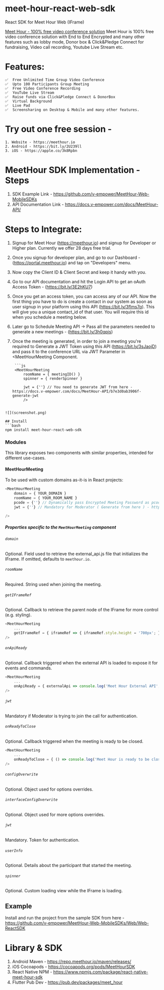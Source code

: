 # meet-hour-react-web-sdk
React SDK for Meet Hour Web (IFrame)

[Meet Hour - 100% free video conference solution](https://meethour.io)
Meet Hour is 100% free video conference solution with End to End Encrypted and many other features such as lobby mode, Donor box & Click&Pledge Connect for fundraising, Video call recording, Youtube Live Stream etc.


# Features:

    ✅  Free Unlimited Time Group Video Conference
    ✅  Upto 100 Participants Group Meeting
    ✅  Free Video Conference Recording 
    ✅  YouTube Live Stream
    ✅  Raise funds via Click&Pledge Connect & DonorBox
    ✅  Virtual Background
    ✅  Live Pad
    ✅  Screensharing on Desktop & Mobile and many other features.

# Try out one free session -

    1. Website - https://meethour.io
    2. Android - https://bit.ly/2U239ll
    3. iOS - https://apple.co/3k8Rpbn


# MeetHour SDK Implementation - Steps

1. SDK Example Link - https://github.com/v-empower/MeetHour-Web-MobileSDKs
2. API Documentation Link - https://docs.v-empower.com/docs/MeetHour-API/

# Steps to Integrate:

1. Signup for Meet Hour (https://meethour.io) and signup for Developer or Higher plan. Currently we offer 28 days free trial.
2. Once you signup for developer plan, and go to our Dashboard - (https://portal.meethour.io) and tap on "Developers" menu.
3. Now copy the Client ID & Client Secret and keep it handy with you.
4. Go to our API documentation and hit the Login API to get an oAuth Access Token - (https://bit.ly/3E2hKU7)
5. Once you get an access token, you can access any of our API. Now the first thing you have to do is create a contact in our system as soon as user signup in your platform using this API (https://bit.ly/3flms7q). This will give you a unique contact_id of that user. You will require this id when you schedule a meeting below.
6. Later go to Schedule Meeting API -> Pass all the parameters needed to generate a new meetings - (https://bit.ly/3h0qpis)
7. Once the meeting is generated, in order to join a meeting you're required to Generate a JWT Token using this API (https://bit.ly/3sJaojD) and pass it to the conference URL via JWT Parameter in <MeetHourMeeting Component.


        ```js
        <MeetHourMeeting
            roomName = { meetingID() }
            spinner = { renderSpinner }

            jwt = {''} // You need to generate JWT from here - https://docs.v-empower.com/docs/MeetHour-API/b7e3d0ab3906f-generate-jwt
            />
```

![](screenshot.png)

## Install
```bash
npm install meet-hour-react-web-sdk
```
### Modules
This library exposes two components with similar properties, intended for different use-cases.
#### MeetHourMeeting
To be used with custom domains as-it-is in React projects:
```js
<MeetHourMeeting
    domain = { YOUR_DOMAIN }
    roomName = { YOUR_ROOM_NAME }
    pcode = {''} // Dynamically pass Encrypted Meeting Password as pcode. Get Pcode from API. 
    jwt = {''} // Mandatory for Moderator ( Generate from here ) - https://docs.v-empower.com/docs/MeetHour-API/b7e3d0ab3906f-generate-jwt
    
/>
```
##### Properties specific to the `MeetHourMeeting` component
###### `domain`
Optional. Field used to retrieve the external_api.js file that initializes the IFrame. If omitted, defaults to `meethour.io`.

###### `roomName`
Required. String used when joining the meeting.

###### `getIFrameRef`
Optional. Callback to retrieve the parent node of the IFrame for more control (e.g. styling).
```js
<MeetHourMeeting
    ...
    getIFrameRef = { iframeRef => { iframeRef.style.height = '700px'; } }
/>
```

###### `onApiReady`
Optional. Callback triggered when the external API is loaded to expose it for events and commands.
```js
<MeetHourMeeting
    ...
    onApiReady = { externalApi => console.log('Meet Hour External API', externalApi) }
/>
```

###### `jwt`
Mandatory if Moderator is trying to join the call for authentication.

###### `onReadyToClose`
Optional. Callback triggered when the meeting is ready to be closed.
```js
<MeetHourMeeting
    ...
    onReadyToClose = { () => console.log('Meet Hour is ready to be closed') }
/>
```

###### `configOverwrite`
Optional. Object used for options overrides.

###### `interfaceConfigOverwrite`
Optional. Object used for more options overrides.

###### `jwt`
Mandatory. Token for authentication.

###### `userInfo`
Optional. Details about the participant that started the meeting.

###### `spinner`
Optional. Custom loading view while the IFrame is loading.

## Example
Install and run the project from the sample SDK from here - https://github.com/v-empower/MeetHour-Web-MobileSDKs/Web/Web-ReactSDK 


# Library & SDK
1. Android Maven - https://repo.meethour.io/maven/releases/
2. iOS Cocoapods - https://cocoapods.org/pods/MeetHourSDK
3. React Native NPM - https://www.npmjs.com/package/react-native-meet-hour-sdk
4. Flutter Pub Dev - https://pub.dev/packages/meet_hour
